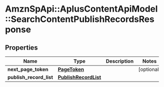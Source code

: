 # AmznSpApi::AplusContentApiModel::SearchContentPublishRecordsResponse

## Properties
Name | Type | Description | Notes
------------ | ------------- | ------------- | -------------
**next_page_token** | [**PageToken**](PageToken.md) |  | [optional] 
**publish_record_list** | [**PublishRecordList**](PublishRecordList.md) |  | 

